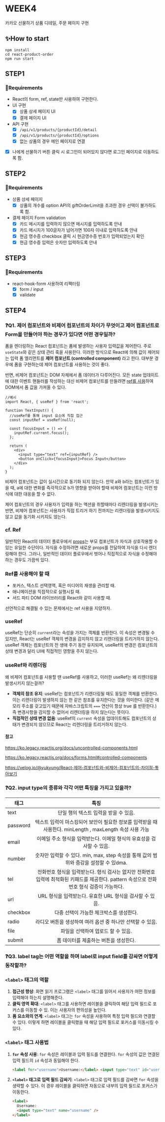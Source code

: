 # WEEK4

카카오 선물하기 상품 디테일, 주문 페이지 구현

## ✨How to start

```
npm install
cd react-product-order
npm run start
```

## STEP1

### 📜Requirements

- React의 form, ref, state만 사용하여 구현한다.
- UI 구현
  - [x] 상품 상세 페이지 UI
  - [x] 결제 페이지 UI
- API 구현
  - [x] `/api/v1/products/{productId}/detail`
  - [x] `/api/v1/products/{productId}/options`
  - [x] 없는 상품의 경우 메인 페이지로 연결
- [x] 나에게 선물하기 버튼 클릭 시 로그인이 되어있지 않다면 로그인 페이지로 이동하도록 함.

## STEP2

### 📜Requirements

- 상품 상세 페이지
  - [x] 상품의 개수를 option API의 giftOrderLimit을 초과한 경우 선택이 불가하도록 함.
- 결제 페이지 Form validation
  - [x] 카드 메시지를 입력하지 않으면 메시지를 입력하도록 안내
  - [x] 카드 메시지가 100글자가 넘어가면 100자 이내로 입력하도록 안내
  - [x] 현금 영수증 checkbox 클릭 시 현금영수증 번호가 입력되었는지 확인
  - [x] 현금 영수증 입력은 숫자만 입력하도록 안내

## STEP3

### 📜Requirements

- react-hook-form 사용하여 리팩터링
  - [x] form / input
  - [x] validate

## STEP4

### ❓Q1. 제어 컴포넌트와 비제어 컴포넌트의 차이가 무엇이고 제어 컴포넌트로 Form을 만들어야 하는 경우가 있다면 어떤 경우일까?

폼을 렌더링하는 React 컴포넌트는 폼에 발생하는 사용자 입력값을 제어한다. 주로 `useState`와 같은 상태 관리 훅을 사용한다. 이러한 방식으로 React에 의해 값이 제어되는 입력 폼 엘리먼트를 **제어 컴포넌트 (controlled component)** 라고 한다. 대부분 경우에 폼을 구현하는데 제어 컴포넌트를 사용하는 것이 좋다.

반면, 비제어 컴포넌트는 DOM 자체에서 폼 데이터가 다루어진다. 모든 state 업데이트에 대한 이벤트 핸들러를 작성하는 대신 비제어 컴포넌트를 만들려면 [ref를 사용](https://ko.legacy.reactjs.org/docs/refs-and-the-dom.html)하여 DOM에서 폼 값을 가져올 수 있다.

```tsx
//예시
import React, { useRef } from 'react';

function TextInput() {
  //useRef를 통해 input 요소에 직접 접근
  const inputRef = useRef(null);

  const focusInput = () => {
    inputRef.current.focus();
  };

  return (
    <div>
      <input type="text" ref={inputRef} />
      <button onClick={focusInput}>Focus Input</button>
    </div>
  );
}
```

비제어 컴포넌트는 값이 실시간으로 동기화 되지 않는다. 만약 a와 b라는 컴포넌트가 있을 때, a에 대한 변화를 즉각적으로 b가 영향을 받아야 할때 비제어 컴포넌트는 이런 방식에 대한 대응을 할 수 없다.

제어 컴포넌트의 경우 사용자가 입력을 하는 액션을 취할때마다 리렌더링을 발생시키는 반면, 비제어 컴포넌트는 사용자가 직접 트리거 하기 전까지는 리렌더링을 발생시키지도 않고 값을 동기화 시키지도 않는다.

### cf. Ref

일반적인 React의 데이터 플로우에서 [props](https://ko.legacy.reactjs.org/docs/components-and-props.html)는 부모 컴포넌트가 자식과 상호작용할 수 있는 유일한 수단이다. 자식을 수정하려면 새로운 props를 전달하여 자식을 다시 렌더링해야 한다. 그러나, 일반적인 데이터 플로우에서 벗어나 직접적으로 자식을 수정해야 하는 경우도 가끔씩 있다.

### Ref를 사용해야 할 때

- 포커스, 텍스트 선택영역, 혹은 미디어의 재생을 관리할 때.
- 애니메이션을 직접적으로 실행시킬 때.
- 서드 파티 DOM 라이브러리를 React와 같이 사용할 때.

선언적으로 해결될 수 있는 문제에서는 ref 사용을 지양하자.

### useRef

useRef는 단순히 `current`라는 속성을 가지는 객체를 반환한다. 이 속성은 변경될 수 있지만, React는 useRef 객체의 변경을 감지하지 않고 리렌더링을 트리거하지 않는다. useRef 객체는 컴포넌트의 전 생애 주기 동안 유지되며, useRef의 변경은 컴포넌트의 상태 변경과 달리 UI에 직접적인 영향을 주지 않는다.

### **useRef와 리렌더링**

왜 비제어 컴포넌트를 사용할 땐 useRef를 사용하고, 이러한 useRef는 왜 리렌더링을 발생시키지 않는걸까?

- **객체의 참조 유지**: useRef는 컴포넌트가 리렌더링될 때도 동일한 객체를 반환한다. 이는 리렌더링이 발생하지 않는 한 같은 참조를 유지한다는 것을 의미한다. (같은 메모리 주소를 갖고있기 때문에 자바스크립트의 `===` 연산이 항상 true 를 반환한다.) 즉 변경사항을 감지할 수 없어서 리렌더링을 하지 않는다는 뜻이다.
- **직접적인 상태 변경 없음**: useRef의 `current` 속성을 업데이트해도 컴포넌트의 상태가 변경되지 않으므로 React는 리렌더링을 트리거하지 않는다.

#### 참고

https://ko.legacy.reactjs.org/docs/uncontrolled-components.html

https://ko.legacy.reactjs.org/docs/forms.html#controlled-components

https://velog.io/@yukyung/React-제어-컴포넌트와-비제어-컴포넌트의-차이점-톺아보기

### ❓Q2. input type의 종류와 각각 어떤 특징을 가지고 있을까?

| 태그     |                                                                    특징                                                                    |
| -------- | :----------------------------------------------------------------------------------------------------------------------------------------: |
| text     |                                                   단일 행의 텍스트 입력을 받을 수 있음.                                                    |
| password |                  텍스트 입력이 마스킹되어 보안이 필요한 정보를 입력받을 때 사용한다. minLength , maxLength 속성 사용 가능                  |
| email    |                                   이메일 주소 형식을 입력받는다. 이메일 형식의 유효성을 검사할 수 있음.                                    |
| number   |                           숫자만 입력할 수 있다. min, max, step 속성을 통해 값의 범위와 증감을 설정할 수 있dma.                            |
| tel      | 전화번호 형식을 입력받는다. 형식 검사는 없지만 전화번호 입력에 최적화된 키패드를 제공한다. pattern 속성으로 전화번호 형식 검증이 가능하다. |
| url      |                                          URL 형식을 입력받는다. 유효한 URL 형식을 검사할 수 있음.                                          |
| checkbox |                                                  다중 선택이 가능한 체크박스를 생성한다.                                                   |
| radio    |                                         라디오 버튼을 생성하여 여러 옵션 중 하나만 선택할 수 있음.                                         |
| file     |                                                     파일을 선택하여 업로드 할 수 있음.                                                     |
| submit   |                                                   폼 데이터를 제출하는 버튼을 생성한다.                                                    |

### ❓Q3. label tag는 어떤 역할을 하며 label로 input field를 감싸면 어떻게 동작할까?

### `<label>` 태그의 역할

1. **접근성 향상**: 화면 읽기 프로그램은 `<label>` 태그를 읽어서 사용자가 어떤 정보를 입력해야 하는지 설명해준다.
2. **클릭 영역 확대**: `<label>` 태그를 사용하면 레이블을 클릭하여 해당 입력 필드로 포커스를 이동할 수 있. 이는 사용자의 편의성을 높인다.
3. **폼 요소와의 연계**: `<label>` 태그는 `for` 속성을 사용하여 특정 입력 필드와 연결할 수 있다. 이렇게 하면 레이블을 클릭했을 때 해당 입력 필드로 포커스를 이동시킬 수 있다.

### `<label>` 태그 사용법

1. **`for` 속성 사용**: `for` 속성은 레이블과 입력 필드를 연결한다. `for` 속성의 값은 연결된 입력 필드의 `id` 속성과 동일해야 한다.

   ```html
   <label for="username">Username:</label> <input type="text" id="username" name="username" />
   ```

2. **`<label>` 태그로 입력 필드 감싸기**: `<label>` 태그로 입력 필드를 감싸면 `for` 속성을 생략할 수 있다. 이 경우 레이블을 클릭하면 자동으로 내부의 입력 필드로 포커스가 이동한다.

   ```html
   <label>
     Username:
     <input type="text" name="username" />
   </label>
   ```
